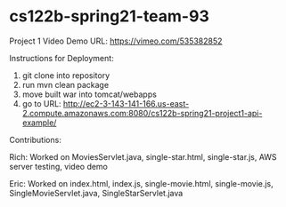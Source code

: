 # cs122b-spring21-team-93

Project 1 Video Demo URL: https://vimeo.com/535382852

Instructions for Deployment:
1. git clone into repository
2. run mvn clean package
3. move built war into tomcat/webapps
4. go to URL: http://ec2-3-143-141-166.us-east-2.compute.amazonaws.com:8080/cs122b-spring21-project1-api-example/

Contributions:

Rich: Worked on MoviesServlet.java, single-star.html, single-star.js, AWS server testing, video demo

Eric: Worked on index.html, index.js, single-movie.html, single-movie.js, SingleMovieServlet.java, SingleStarServlet.java